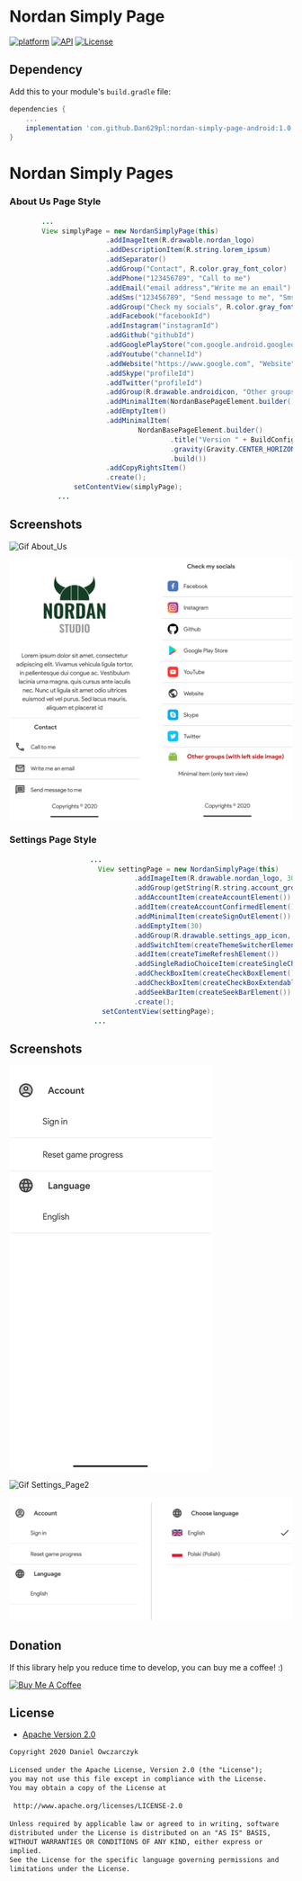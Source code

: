 # Nordan Simply Page
[![platform](https://img.shields.io/badge/platform-Android-yellow.svg)](https://www.android.com)
[![API](https://img.shields.io/badge/API-24%2B-brightgreen.svg?style=plastic)](https://android-arsenal.com/api?level=24)
[![License](https://img.shields.io/badge/license-Apache%202-4EB1BA.svg?style=flat-square)](https://www.apache.org/licenses/LICENSE-2.0.html)


## Dependency

Add this to your module's `build.gradle` file:

```gradle
dependencies {
	...
    implementation 'com.github.Dan629pl:nordan-simply-page-android:1.0.7'
}
```
<h1>Nordan Simply Pages</h1>

<h3>About Us Page Style</h3>

```java
        ...
        View simplyPage = new NordanSimplyPage(this)
                        .addImageItem(R.drawable.nordan_logo)
                        .addDescriptionItem(R.string.lorem_ipsum)
                        .addSeparator()
                        .addGroup("Contact", R.color.gray_font_color)
                        .addPhone("123456789", "Call to me")
                        .addEmail("email address","Write me an email")
                        .addSms("123456789", "Send message to me", "Sms message")
                        .addGroup("Check my socials", R.color.gray_font_color)
                        .addFacebook("facebookId")
                        .addInstagram("instagramId")
                        .addGithub("githubId")
                        .addGooglePlayStore("com.google.android.googlequicksearchbox")
                        .addYoutube("channelId")
                        .addWebsite("https://www.google.com", "Website")
                        .addSkype("profileId")
                        .addTwitter("profileId")
                        .addGroup(R.drawable.androidicon, "Other groups (with left side image)")
                        .addMinimalItem(NordanBasePageElement.builder().title("Minimal item (only text view)").build())
                        .addEmptyItem()
                        .addMinimalItem(
                                NordanBasePageElement.builder()
                                        .title("Version " + BuildConfig.VERSION_NAME)
                                        .gravity(Gravity.CENTER_HORIZONTAL)
                                        .build())
                        .addCopyRightsItem()
                        .create();
                setContentView(simplyPage);
            ...
```
## Screenshots

![Gif About_Us](https://github.com/Dan629pl/NordanSimplyPage/blob/master/img/page_gif.gif)



![Screenshots](https://github.com/Dan629pl/NordanSimplyPage/blob/master/img/screenshot_side_hr.png)

<h3>Settings Page Style</h3>

```java
             	    ...
                      View settingPage = new NordanSimplyPage(this)
                               .addImageItem(R.drawable.nordan_logo, 300, 75)
                               .addGroup(getString(R.string.account_group), R.drawable.account_icon, R.color.gray_font_color)
                               .addAccountItem(createAccountElement())
                               .addItem(createAccountConfirmedElement())
                               .addMinimalItem(createSignOutElement())
                               .addEmptyItem(30)
                               .addGroup(R.drawable.settings_app_icon, "Application")
                               .addSwitchItem(createThemeSwitcherElement())
                               .addItem(createTimeRefreshElement())
                               .addSingleRadioChoiceItem(createSingleChoiceElement())
                               .addCheckBoxItem(createCheckBoxElement())
                               .addCheckBoxItem(createCheckBoxExtendableElement())
                               .addSeekBarItem(createSeekBarElement())
                               .create();
                       setContentView(settingPage);
                     ...
```
## Screenshots

![Gif Settings_Page](https://github.com/Dan629pl/NordanSimplyPage/blob/master/img/setting_page.gif)

![Gif Settings_Page2](https://github.com/Dan629pl/NordanSimplyPage/blob/master/img/setting_page2.gif)

![Screenshots](https://github.com/Dan629pl/NordanSimplyPage/blob/master/img/settings_hr.png)

## Donation
If this library  help you reduce time to develop, you can buy me a coffee! :) 

<a href="https://www.buymeacoffee.com/Dan629"><img src="https://www.buymeacoffee.com/assets/img/bmc-meta-new/apple-icon-72x72.png" alt="Buy Me A Coffee" style="height: auto !important;width: auto !important;" ></a>

## License

* [Apache Version 2.0](http://www.apache.org/licenses/LICENSE-2.0.html)

```
Copyright 2020 Daniel Owczarczyk

Licensed under the Apache License, Version 2.0 (the "License");
you may not use this file except in compliance with the License.
You may obtain a copy of the License at

 http://www.apache.org/licenses/LICENSE-2.0

Unless required by applicable law or agreed to in writing, software
distributed under the License is distributed on an "AS IS" BASIS,
WITHOUT WARRANTIES OR CONDITIONS OF ANY KIND, either express or implied.
See the License for the specific language governing permissions and
limitations under the License.